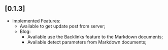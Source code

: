 


## [0.1.3]
- Implemented Features:
    - Available to get update post from server;
    - Blog:
        - Available use the Backlinks feature to the Markdown documents;
        - Available detect parameters from Markdown documents;
    
